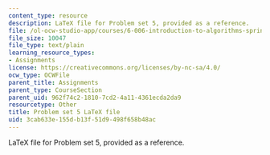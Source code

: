 ```yaml
---
content_type: resource
description: LaTeX file for Problem set 5, provided as a reference.
file: /ol-ocw-studio-app/courses/6-006-introduction-to-algorithms-spring-2008/3cab633e155db13f51d9498f658b48ac_ps5.tex
file_size: 10047
file_type: text/plain
learning_resource_types:
- Assignments
license: https://creativecommons.org/licenses/by-nc-sa/4.0/
ocw_type: OCWFile
parent_title: Assignments
parent_type: CourseSection
parent_uid: 962f74c2-1810-7cd2-4a11-4361ecda2da9
resourcetype: Other
title: Problem set 5 LaTeX file
uid: 3cab633e-155d-b13f-51d9-498f658b48ac
---
```

LaTeX file for Problem set 5, provided as a reference.